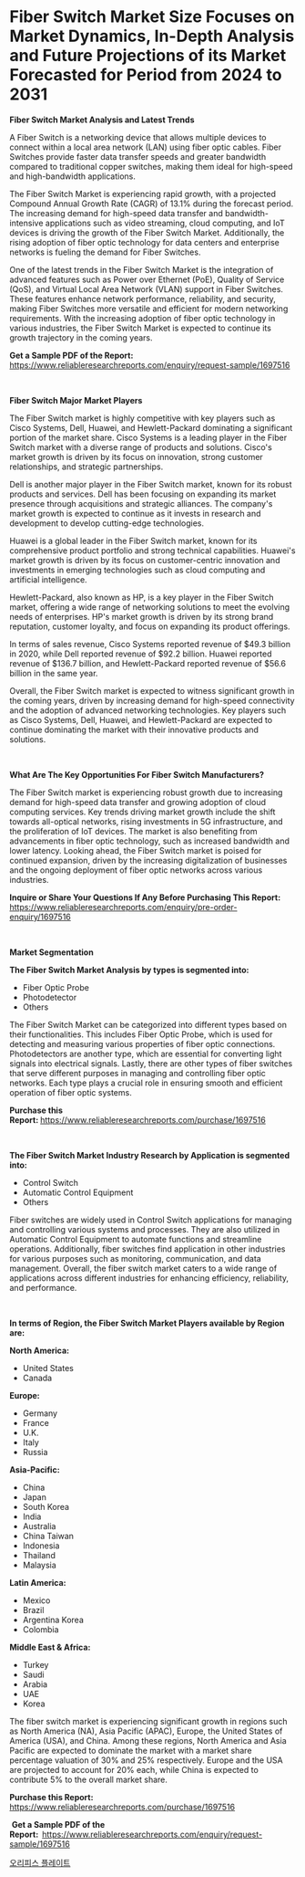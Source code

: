 <p><h1>Fiber Switch Market Size Focuses on Market Dynamics, In-Depth Analysis and Future Projections of its Market Forecasted for Period from 2024 to 2031</h1></p><p><strong>Fiber Switch Market Analysis and Latest Trends</strong></p>
<p><p>A Fiber Switch is a networking device that allows multiple devices to connect within a local area network (LAN) using fiber optic cables. Fiber Switches provide faster data transfer speeds and greater bandwidth compared to traditional copper switches, making them ideal for high-speed and high-bandwidth applications.</p><p>The Fiber Switch Market is experiencing rapid growth, with a projected Compound Annual Growth Rate (CAGR) of 13.1% during the forecast period. The increasing demand for high-speed data transfer and bandwidth-intensive applications such as video streaming, cloud computing, and IoT devices is driving the growth of the Fiber Switch Market. Additionally, the rising adoption of fiber optic technology for data centers and enterprise networks is fueling the demand for Fiber Switches.</p><p>One of the latest trends in the Fiber Switch Market is the integration of advanced features such as Power over Ethernet (PoE), Quality of Service (QoS), and Virtual Local Area Network (VLAN) support in Fiber Switches. These features enhance network performance, reliability, and security, making Fiber Switches more versatile and efficient for modern networking requirements. With the increasing adoption of fiber optic technology in various industries, the Fiber Switch Market is expected to continue its growth trajectory in the coming years.</p></p>
<p><strong>Get a Sample PDF of the Report:&nbsp;</strong> <a href="https://www.reliableresearchreports.com/enquiry/request-sample/1697516">https://www.reliableresearchreports.com/enquiry/request-sample/1697516</a></p>
<p>&nbsp;</p>
<p><strong>Fiber Switch Major Market Players</strong></p>
<p><p>The Fiber Switch market is highly competitive with key players such as Cisco Systems, Dell, Huawei, and Hewlett-Packard dominating a significant portion of the market share. Cisco Systems is a leading player in the Fiber Switch market with a diverse range of products and solutions. Cisco's market growth is driven by its focus on innovation, strong customer relationships, and strategic partnerships.</p><p>Dell is another major player in the Fiber Switch market, known for its robust products and services. Dell has been focusing on expanding its market presence through acquisitions and strategic alliances. The company's market growth is expected to continue as it invests in research and development to develop cutting-edge technologies.</p><p>Huawei is a global leader in the Fiber Switch market, known for its comprehensive product portfolio and strong technical capabilities. Huawei's market growth is driven by its focus on customer-centric innovation and investments in emerging technologies such as cloud computing and artificial intelligence.</p><p>Hewlett-Packard, also known as HP, is a key player in the Fiber Switch market, offering a wide range of networking solutions to meet the evolving needs of enterprises. HP's market growth is driven by its strong brand reputation, customer loyalty, and focus on expanding its product offerings.</p><p>In terms of sales revenue, Cisco Systems reported revenue of $49.3 billion in 2020, while Dell reported revenue of $92.2 billion. Huawei reported revenue of $136.7 billion, and Hewlett-Packard reported revenue of $56.6 billion in the same year.</p><p>Overall, the Fiber Switch market is expected to witness significant growth in the coming years, driven by increasing demand for high-speed connectivity and the adoption of advanced networking technologies. Key players such as Cisco Systems, Dell, Huawei, and Hewlett-Packard are expected to continue dominating the market with their innovative products and solutions.</p></p>
<p>&nbsp;</p>
<p><strong>What Are The Key Opportunities For Fiber Switch Manufacturers?</strong></p>
<p><p>The Fiber Switch market is experiencing robust growth due to increasing demand for high-speed data transfer and growing adoption of cloud computing services. Key trends driving market growth include the shift towards all-optical networks, rising investments in 5G infrastructure, and the proliferation of IoT devices. The market is also benefiting from advancements in fiber optic technology, such as increased bandwidth and lower latency. Looking ahead, the Fiber Switch market is poised for continued expansion, driven by the increasing digitalization of businesses and the ongoing deployment of fiber optic networks across various industries.</p></p>
<p><strong>Inquire or Share Your Questions If Any Before Purchasing This Report:</strong> <a href="https://www.reliableresearchreports.com/enquiry/pre-order-enquiry/1697516">https://www.reliableresearchreports.com/enquiry/pre-order-enquiry/1697516</a></p>
<p>&nbsp;</p>
<p><strong>Market Segmentation</strong></p>
<p><strong>The Fiber Switch Market Analysis by types is segmented into:</strong></p>
<p><ul><li>Fiber Optic Probe</li><li>Photodetector</li><li>Others</li></ul></p>
<p><p>The Fiber Switch Market can be categorized into different types based on their functionalities. This includes Fiber Optic Probe, which is used for detecting and measuring various properties of fiber optic connections. Photodetectors are another type, which are essential for converting light signals into electrical signals. Lastly, there are other types of fiber switches that serve different purposes in managing and controlling fiber optic networks. Each type plays a crucial role in ensuring smooth and efficient operation of fiber optic systems.</p></p>
<p><strong>Purchase this Report:&nbsp;</strong><a href="https://www.reliableresearchreports.com/purchase/1697516">https://www.reliableresearchreports.com/purchase/1697516</a></p>
<p>&nbsp;</p>
<p><strong>The Fiber Switch Market Industry Research by Application is segmented into:</strong></p>
<p><ul><li>Control Switch</li><li>Automatic Control Equipment</li><li>Others</li></ul></p>
<p><p>Fiber switches are widely used in Control Switch applications for managing and controlling various systems and processes. They are also utilized in Automatic Control Equipment to automate functions and streamline operations. Additionally, fiber switches find application in other industries for various purposes such as monitoring, communication, and data management. Overall, the fiber switch market caters to a wide range of applications across different industries for enhancing efficiency, reliability, and performance.</p></p>
<p>&nbsp;</p>
<p><strong>In terms of Region, the Fiber Switch Market Players available by Region are:</strong></p>
<p>
    <p> <strong> North America: </strong>
        <ul>
            <li>United States</li>
            <li>Canada</li>
        </ul>
        </p> 
    <p> <strong> Europe: </strong>
        <ul>
            <li>Germany</li>
            <li>France</li>
            <li>U.K.</li>
            <li>Italy</li>
            <li>Russia</li>
        </ul>
        </p> 
    <p> <strong> Asia-Pacific: </strong>
        <ul>
            <li>China</li>
            <li>Japan</li>
            <li>South Korea</li>
            <li>India</li>
            <li>Australia</li>
            <li>China Taiwan</li>
            <li>Indonesia</li>
            <li>Thailand</li>
            <li>Malaysia</li>
        </ul>
        </p> 
    <p> <strong> Latin America: </strong>
        <ul>
            <li>Mexico</li>
            <li>Brazil</li>
            <li>Argentina Korea</li>
            <li>Colombia</li>
        </ul>
        </p> 
    <p> <strong> Middle East & Africa: </strong>
        <ul>
            <li>Turkey</li>
            <li>Saudi</li>
            <li>Arabia</li>
            <li>UAE</li>
            <li>Korea</li>
        </ul>
    </p>
    </p>
<p><p>The fiber switch market is experiencing significant growth in regions such as North America (NA), Asia Pacific (APAC), Europe, the United States of America (USA), and China. Among these regions, North America and Asia Pacific are expected to dominate the market with a market share percentage valuation of 30% and 25% respectively. Europe and the USA are projected to account for 20% each, while China is expected to contribute 5% to the overall market share.</p></p>
<p><strong>Purchase this Report: </strong><a href="https://www.reliableresearchreports.com/purchase/1697516">https://www.reliableresearchreports.com/purchase/1697516</a></p>
<p>&nbsp;<strong>Get a Sample PDF of the Report:&nbsp;&nbsp;</strong><a href="https://www.reliableresearchreports.com/enquiry/request-sample/1697516">https://www.reliableresearchreports.com/enquiry/request-sample/1697516</a></p>
<p><strong></strong></p>
<p><p><a href="https://github.com/idcefvhkdut6/Market-Research-Report-List-1/blob/main/201149810667.md">오리피스 플레이트</a></p></p>